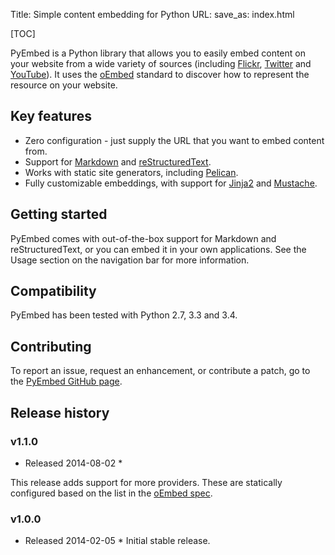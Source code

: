 Title: Simple content embedding for Python
URL:
save_as: index.html

[TOC]

PyEmbed is a Python library that allows you to easily embed content on your website from a wide variety of sources (including [Flickr](http://flickr.com/), [Twitter](http://twitter.com/) and [YouTube](http://youtube.com/)).  It uses the [oEmbed](http://www.oembed.com/) standard to discover how to represent the resource on your website.

## Key features ##

- Zero configuration - just supply the URL that you want to embed content from.
- Support for [Markdown](http://daringfireball.net/projects/markdown/) and [reStructuredText](http://docutils.sourceforge.net/rst.html).
- Works with static site generators, including [Pelican](http://docs.getpelican.com).
- Fully customizable embeddings, with support for [Jinja2](http://jinja.pocoo.org/)
 and [Mustache](http://mustache.github.io/).

## Getting started ##

PyEmbed comes with out-of-the-box support for Markdown and reStructuredText, or you can embed it in your own applications.  See the Usage section on the navigation bar for more information.

## Compatibility ##

PyEmbed has been tested with Python 2.7, 3.3 and 3.4.

## Contributing ##

To report an issue, request an enhancement, or contribute a patch, go to the [PyEmbed GitHub page](https://github.com/pyembed/).

## Release history ##

### v1.1.0 ###

* Released 2014-08-02 *

This release adds support for more providers.  These are statically configured based on the list in the [oEmbed spec](http://oembed.com).

### v1.0.0 ###


* Released 2014-02-05 *
Initial stable release.


